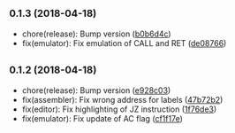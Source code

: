 <a name="0.1.3"></a>
## <small>0.1.3 (2018-04-18)</small>

* chore(release): Bump version ([b0b6d4c](https://github.com/debjitbis08/sim8085/commit/b0b6d4c))
* fix(emulator): Fix emulation of CALL and RET ([de08766](https://github.com/debjitbis08/sim8085/commit/de08766))



<a name="0.1.2"></a>
## <small>0.1.2 (2018-04-18)</small>

* chore(release): Bump version ([e928c03](https://github.com/debjitbis08/sim8085/commit/e928c03))
* fix(assembler): Fix wrong address for labels ([47b72b2](https://github.com/debjitbis08/sim8085/commit/47b72b2))
* fix(editor): Fix highlighting of JZ instruction ([1f76de3](https://github.com/debjitbis08/sim8085/commit/1f76de3))
* fix(emulator): Fix update of AC flag ([cf1f17e](https://github.com/debjitbis08/sim8085/commit/cf1f17e))



